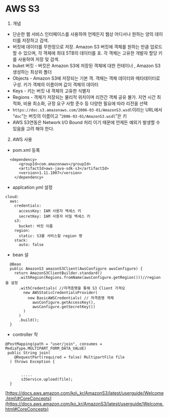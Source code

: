 # AWS S3

1. 개념 

* 단순한 웹 서비스 인터페이스를 사용하여 언제든지 웹상 어디서나 원하는 양의 데이터를 저장하고 검색.
* 버킷에 데이터를 무한정으로 저장. Amazon S3 버킷에 객체를 원하는 만큼 업로드할 수 있으며, 각 객체에 최대 5TB의 데이터를 포. 각 객체는 고유한 개발자 할당 키를 사용하여 저장 및 검색. 
* buket 버킷  - 버킷은 Amazon S3에 저장된 객체에 대한 컨테이너 , Amazon S3 생성하는 최상위 폴더 
* Objects - Amazon S3에 저장되는 기본 객. 객체는 객체 데이터와 메타데이터로 구성. 키가 객체의 이름이며  값이 객체의 데이터
* Keys - 키는 버킷 내 객체의 고유한 식별자
* Regions - 객체가 저장되는 물리적 위치이며 리전간 객체 공유 불가. 지연 시간 최적화, 비용 최소화, 규정 요구 사항 준수 등 다양한 필요에 따라 리전을 선택  
*  `https://doc.s3.amazonaws.com/2006-03-01/AmazonS3.wsdl`이라는 URL에서 “`doc`”는 버킷의 이름이고 “`2006-03-01/AmazonS3.wsdl`”은 키
* AWS S3연동은 Network I/O Bound 처리 이기 때문에 언제든 예외가 발생할 수 있음을 고려 해야 한다. 

2. AWS 사용

* pom.xml 등록 

```text
  <dependency>
      <groupId>com.amazonaws</groupId>
      <artifactId>aws-java-sdk-s3</artifactId>
      <version>1.11.1007</version>
    </dependency>
```

* applcation.yml 설정 

```text
cloud:
  aws:
    credentials:
      accessKey: IAM 사용자 엑세스 키
      secretKey: IAM 사용자 비밀 엑세스 키
    s3:
      bucket: 버킷 이름
    region:
      static: S3를 서비스할 region 명
    stack:
      auto: false
```

* bean 설

```text
  @Bean
  public AmazonS3 amazonS3Client(AwsConfigure awsConfigure) {
    return AmazonS3ClientBuilder.standard()
      .withRegion(Regions.fromName(awsConfigure.getRegion()))//region을 설정
      .withCredentials( //자격증명을 통해 S3 Client 가져오
        new AWSStaticCredentialsProvider(
          new BasicAWSCredentials( // 자격증명 객체
            awsConfigure.getAccessKey(),
            awsConfigure.getSecretKey())
        )
      )
      .build();
  }
```

* controller 작

```text
@PostMapping(path = "user/join", consumes = MediaType.MULTIPART_FORM_DATA_VALUE)
 public String join(
    @RequestPart(required = false) MultipartFile file
  ) throws Exception {
	  
	  
	   .....
	   s3Service.upload(file);
  }  
```

[https://docs.aws.amazon.com/ko\_kr/AmazonS3/latest/userguide/Welcome.html\#CoreConcepts](https://docs.aws.amazon.com/ko_kr/AmazonS3/latest/userguide/Welcome.html#CoreConcepts)

